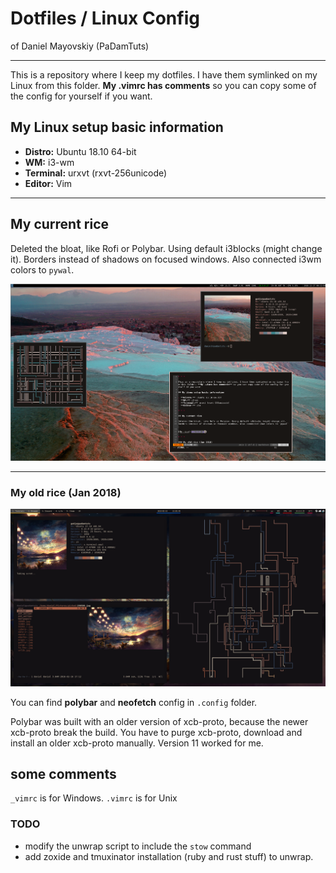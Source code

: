 # Dotfiles / Linux Config
of Daniel Mayovskiy (PaDamTuts)

* * * 

This is a repository where I keep my dotfiles. I have them symlinked on my Linux from this folder. **My .vimrc has comments** so you can copy some of the config for yourself if you want.

## My Linux setup basic information

- **Distro:** Ubuntu 18.10 64-bit
- **WM:** i3-wm
- **Terminal:** urxvt (rxvt-256unicode)
- **Editor:** Vim

* * *

## My current rice

Deleted the bloat, like Rofi or Polybar. Using default i3blocks (might change it).
Borders instead of shadows on focused windows. Also connected i3wm colors to `pywal`.

 ![My rice](newrice.jpg)

* * *

### My old rice (Jan 2018)

 ![My rice](oldrice.jpg)

You can find **polybar** and **neofetch** config in `.config` folder.

Polybar was built with an older version of xcb-proto, because the newer xcb-proto break the build. You have to purge xcb-proto, download and install an older xcb-proto manually. Version 11 worked for me.

## some comments

`_vimrc` is for Windows. `.vimrc` is for Unix

### TODO
- modify the unwrap script to include the `stow` command
- add zoxide and tmuxinator installation (ruby and rust stuff) to unwrap.

